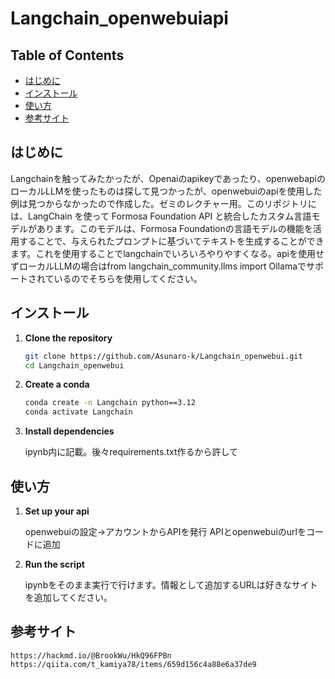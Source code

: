 # Langchain_openwebuiapi

## Table of Contents

- [はじめに](#はじめに)
- [インストール](#インストール)
- [使い方](#使い方)
- [参考サイト](#参考サイト)

## はじめに

Langchainを触ってみたかったが、Openaiのapikeyであったり、openwebapiのローカルLLMを使ったものは探して見つかったが、openwebuiのapiを使用した例は見つからなかったので作成した。ゼミのレクチャー用。このリポジトリには、LangChain を使って Formosa Foundation API と統合したカスタム言語モデルがあります。このモデルは、Formosa Foundationの言語モデルの機能を活用することで、与えられたプロンプトに基づいてテキストを生成することができます。これを使用することでlangchainでいろいろやりやすくなる。apiを使用せずローカルLLMの場合はfrom langchain_community.llms import Ollamaでサポートされているのでそちらを使用してください。


## インストール

1. **Clone the repository**

    ```bash
    git clone https://github.com/Asunaro-k/Langchain_openwebui.git
    cd Langchain_openwebui
    ```

2. **Create a conda**

    ```bash
    conda create -n Langchain python==3.12
    conda activate Langchain
    ```

3. **Install dependencies**

    ipynb内に記載。後々requirements.txt作るから許して

## 使い方

1. **Set up your api**

    openwebuiの設定→アカウントからAPIを発行
   APIとopenwebuiのurlをコードに追加

3. **Run the script**

    ipynbをそのまま実行で行けます。情報として追加するURLは好きなサイトを追加してください。



## 参考サイト
    https://hackmd.io/@BrookWu/HkQ96FPBn 
    https://qiita.com/t_kamiya78/items/659d156c4a88e6a37de9
